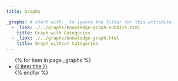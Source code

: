 ```yaml
---
title: Graphs

_graphs: # start with _ to ignore the filter for this attribute
  - _link: ./../graphs/knowledge-graph-subdirs.html
    title: Graph with Categories
  - _link: ./../graphs/knowledge-graph.html
    title: Graph without Categories
---
```


<ul>
   {% for item in page._graphs %}
      <li><a href="{{ item._link }}">{{ item.title }}</a></li>
   {% endfor %}
</ul>
